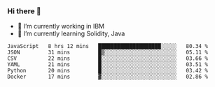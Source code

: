 ### Hi there 👋

<!--
**mathcodeman/mathcodeman** is a ✨ _special_ ✨ repository because its `README.md` (this file) appears on your GitHub profile.

Here are some ideas to get you started:

- 🔭 I’m currently working on ...
- 🌱 I’m currently learning ...
- 👯 I’m looking to collaborate on ...
- 🤔 I’m looking for help with ...
- 💬 Ask me about ...
- 📫 How to reach me: ...
- 😄 Pronouns: ...
- ⚡ Fun fact: ...
-->

- 🔭 I’m currently working in IBM
- 🌱 I’m currently learning Solidity, Java

<!--START_SECTION:waka-->

```text
JavaScript   8 hrs 12 mins   ████████████████████░░░░░   80.34 %
JSON         31 mins         █▒░░░░░░░░░░░░░░░░░░░░░░░   05.11 %
CSV          22 mins         █░░░░░░░░░░░░░░░░░░░░░░░░   03.66 %
YAML         21 mins         █░░░░░░░░░░░░░░░░░░░░░░░░   03.51 %
Python       20 mins         █░░░░░░░░░░░░░░░░░░░░░░░░   03.42 %
Docker       17 mins         ▓░░░░░░░░░░░░░░░░░░░░░░░░   02.86 %
```

<!--END_SECTION:waka-->
